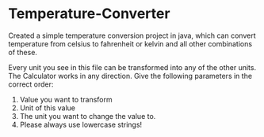 # Temperature-Converter
Created a simple temperature conversion project in java, 
which can convert temperature from celsius to fahrenheit or kelvin and all other combinations of these.

Every unit you see in this file can be transformed into any of the other units. The Calculator works in any direction. 
Give the following parameters in the correct order:

1. Value you want to transform
2. Unit of this value
3. The unit you want to change the value to.
4. Please always use lowercase strings!
